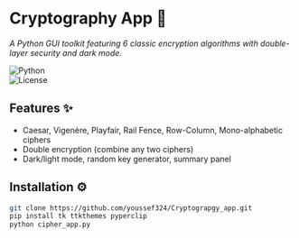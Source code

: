 # Cryptography App 🔐  
*A Python GUI toolkit featuring 6 classic encryption algorithms with double-layer security and dark mode.*  

![Python](https://img.shields.io/badge/Python-3.8%2B-blue)  
![License](https://img.shields.io/badge/License-MIT-green)  

## Features ✨  
- Caesar, Vigenère, Playfair, Rail Fence, Row-Column, Mono-alphabetic ciphers  
- Double encryption (combine any two ciphers)  
- Dark/light mode, random key generator, summary panel  

## Installation ⚙️  
```sh
git clone https://github.com/youssef324/Cryptograpgy_app.git
pip install tk ttkthemes pyperclip
python cipher_app.py
